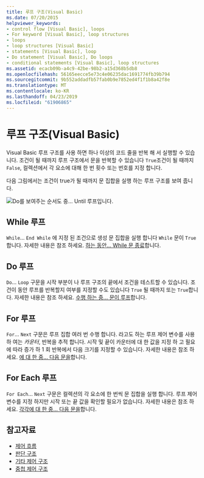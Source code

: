 ```yaml
---
title: 루프 구조(Visual Basic)
ms.date: 07/20/2015
helpviewer_keywords:
- control flow [Visual Basic], loops
- For keyword [Visual Basic], loop structures
- loops
- loop structures [Visual Basic]
- statements [Visual Basic], loop
- Do statement [Visual Basic], Do loops
- conditional statements [Visual Basic], loop structures
ms.assetid: ecacb09b-a4c9-42be-98b2-a15d368b5db8
ms.openlocfilehash: 56165eecce5e73c4e06235dac1691774fb39b794
ms.sourcegitcommit: 9b552addadfb57fab0b9e7852ed4f1f1b8a42f8e
ms.translationtype: MT
ms.contentlocale: ko-KR
ms.lasthandoff: 04/23/2019
ms.locfileid: "61906865"
---
```

# <a name="loop-structures-visual-basic"></a>루프 구조(Visual Basic)
Visual Basic 루프 구조를 사용 하면 하나 이상의 코드 줄을 반복 해 서 실행할 수 있습니다. 조건이 될 때까지 루프 구조에서 문을 반복할 수 있습니다 `True`조건이 될 때까지 `False`, 컬렉션에서 각 요소에 대해 한 번 횟수 또는 번호를 지정 합니다.  
  
 다음 그림에서는 조건이 true가 될 때까지 문 집합을 실행 하는 루프 구조를 보여 줍니다.  
  
 ![Do를 보여주는 순서도 중... Until 루프입니다.](./media/loop-structures/do-until-loop-true-condition.gif)  
  
## <a name="while-loops"></a>While 루프  
 `While`... `End While` 에 지정 된 조건으로 생성 문 집합을 실행 합니다 `While` 문이 `True`합니다. 자세한 내용은 참조 하세요. [하는 동안... While 문 종료](../../../../visual-basic/language-reference/statements/while-end-while-statement.md)합니다.  
  
## <a name="do-loops"></a>Do 루프  
 `Do`... `Loop` 구문을 시작 부분이 나 루프 구조의 끝에서 조건을 테스트할 수 있습니다. 조건이 동안 루프를 반복할지 여부를 지정할 수도 있습니다 `True` 될 때까지 또는 `True`합니다. 자세한 내용은 참조 하세요. [수행 하는 중... 문이 루프](../../../../visual-basic/language-reference/statements/do-loop-statement.md)합니다.  
  
## <a name="for-loops"></a>For 루프  
 `For`... `Next` 구문은 루프 집합 여러 번 수행 합니다. 라고도 하는 루프 제어 변수를 사용 하 여는 *카운터*, 반복을 추적 합니다. 시작 및 끝이 카운터에 대 한 값을 지정 하 고 필요에 따라 증가 하 1 회 반복에서 다음 크기를 지정할 수 있습니다. 자세한 내용은 참조 하세요. [에 대 한 중... 다음 문을](../../../../visual-basic/language-reference/statements/for-next-statement.md)합니다.  
  
## <a name="for-each-loops"></a>For Each 루프  
 `For Each`... `Next` 구문은 컬렉션의 각 요소에 한 번씩 문 집합을 실행 합니다. 루프 제어 변수를 지정 하지만 시작 또는 끝 값을 확인할 필요가 없습니다. 자세한 내용은 참조 하세요. [각각에 대 한 중... 다음 문을](../../../../visual-basic/language-reference/statements/for-each-next-statement.md)합니다.  
  
## <a name="see-also"></a>참고자료

- [제어 흐름](../../../../visual-basic/programming-guide/language-features/control-flow/index.md)
- [판단 구조](../../../../visual-basic/programming-guide/language-features/control-flow/decision-structures.md)
- [기타 제어 구조](../../../../visual-basic/programming-guide/language-features/control-flow/other-control-structures.md)
- [중첩 제어 구조](../../../../visual-basic/programming-guide/language-features/control-flow/nested-control-structures.md)
